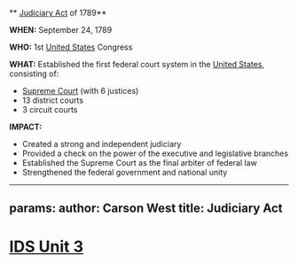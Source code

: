 ** [Judiciary Act](./../judiciary-act/) of 1789**

**WHEN:** September 24, 1789

**WHO:** 1st [United States](./../united-states/) Congress

**WHAT:** Established the first federal court system in the [United States](./../united-states/), consisting of:

* [Supreme Court](./../supreme-court/) (with 6 justices)
* 13 district courts
* 3 circuit courts

**IMPACT:**

* Created a strong and independent judiciary
* Provided a check on the power of the executive and legislative branches
* Established the Supreme Court as the final arbiter of federal law
* Strengthened the federal government and national unity
---
params:
	author: Carson West
title: Judiciary Act
--- 
# [IDS Unit 3](./../ids-unit-3/)